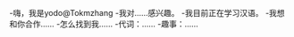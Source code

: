 -嗨，我是yodo@Tokmzhang
-我对……感兴趣。
-我目前正在学习汉语。
-我想和你合作……
-怎么找到我……
-代词：……
-趣事：……

<!---
Tokmzhang/Tokmzhang是一个特殊的存储库，因为它的'README. Mdzhang（这个文件）出现在你的GitHub配置文件中。
您可以单击预览链接查看更改。
--->

